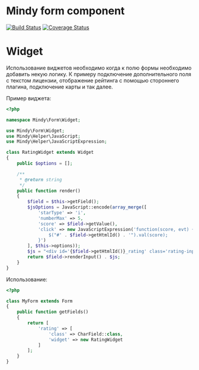 # Mindy form component

[![Build Status](https://travis-ci.org/studio107/Mindy_Form.svg?branch=master)](https://travis-ci.org/studio107/Mindy_Form)
[![Coverage Status](https://coveralls.io/repos/studio107/Mindy_Form/badge.png)](https://coveralls.io/r/studio107/Mindy_Form)

# Widget

Использование виджетов необходимо когда к полю формы необходимо добавить некую логику. К примеру подключение
дополнительного поля с текстом лицензии, отображение рейтинга с помощью стороннего плагина, подключение карты и так далее.

Пример виджета:

```php
<?php

namespace Mindy\Form\Widget;

use Mindy\Form\Widget;
use Mindy\Helper\JavaScript;
use Mindy\Helper\JavaScriptExpression;

class RatingWidget extends Widget
{
    public $options = [];

    /**
     * @return string
     */
    public function render()
    {
        $field = $this->getField();
        $jsOptions = JavaScript::encode(array_merge([
            'starType' => 'i',
            'numberMax' => 5,
            'score' => $field->getValue(),
            'click' => new JavaScriptExpression('function(score, evt) {
                $("#' . $field->getHtmlId() . '").val(score);
            }')
        ], $this->options));
        $js = "<div id='{$field->getHtmlId()}_rating' class='rating-input'></div><script type='text/javascript'>$('#{$field->getHtmlId()}_rating').raty({$jsOptions});</script>";
        return $field->renderInput() . $js;
    }
}
```

Использование:

```php
<?php

class MyForm extends Form
{
    public function getFields()
    {
        return [
            'rating' => [
                'class' => CharField::class,
                'widget' => new RatingWidget
            ]
        ];
    }
}
```